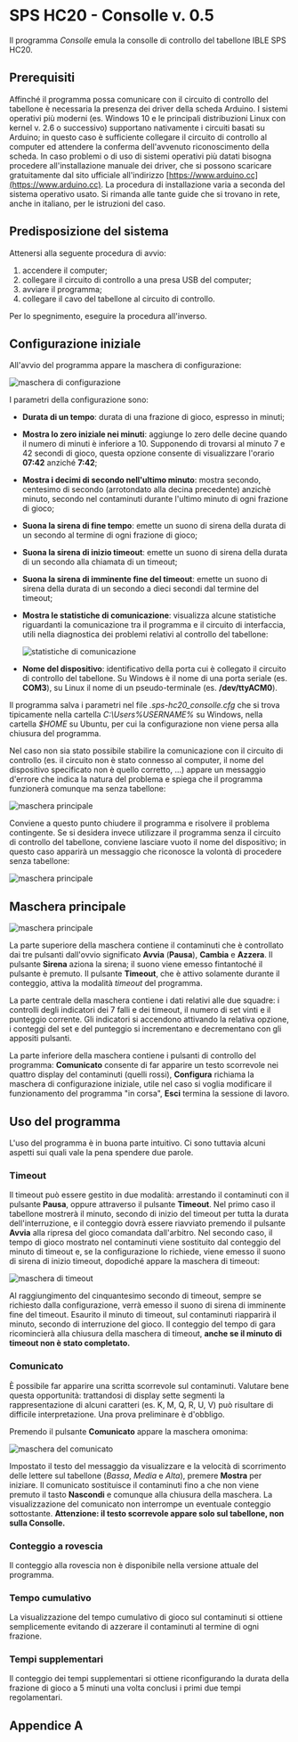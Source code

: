 [//]: # (encoding=utf-8)

# SPS HC20 - Consolle v. 0.5

Il programma _Consolle_ emula la consolle di controllo del tabellone IBLE SPS
HC20.

## Prerequisiti

Affinché il programma possa comunicare con il circuito di controllo del
tabellone è necessaria la presenza dei driver della scheda Arduino. I sistemi
operativi più moderni (es. Windows 10 e le principali distribuzioni Linux con
kernel v. 2.6 o successivo) supportano nativamente i circuiti basati su
Arduino; in questo caso è sufficiente collegare il circuito di controllo al
computer ed attendere la conferma dell'avvenuto riconoscimento della scheda.
In caso problemi o di uso di sistemi operativi più datati bisogna procedere
all'installazione manuale dei driver, che si possono scaricare gratuitamente
dal sito ufficiale all'indirizzo
[https://www.arduino.cc](https://www.arduino.cc). La procedura di installazione
varia a seconda del sistema operativo usato. Si rimanda alle tante guide che si
trovano in rete, anche in italiano, per le istruzioni del caso.

## Predisposizione del sistema

Attenersi alla seguente procedura di avvio:

 1. accendere il computer;
 2. collegare il circuito di controllo a una presa USB del computer;
 3. avviare il programma;
 4. collegare il cavo del tabellone al circuito di controllo.

Per lo spegnimento, eseguire la procedura all'inverso.

## Configurazione iniziale

All'avvio del programma appare la maschera di configurazione:

![maschera di configurazione](./img/consolle_config.png)

I parametri della configurazione sono:

 * **Durata di un tempo**: durata di una frazione di gioco, espresso in minuti;

 * **Mostra lo zero iniziale nei minuti**: aggiunge lo zero delle decine quando
   il numero di minuti è inferiore a 10. Supponendo di trovarsi al minuto 7
   e 42 secondi di gioco, questa opzione consente di visualizzare l'orario
   **07:42** anziché **7:42**;

 * **Mostra i decimi di secondo nell'ultimo minuto**: mostra secondo, centesimo
   di secondo (arrotondato alla decina precedente) anzichè minuto, secondo nel
   contaminuti durante l'ultimo minuto di ogni frazione di gioco;

 * **Suona la sirena di fine tempo**: emette un suono di sirena della durata di
   un secondo al termine di ogni frazione di gioco;

 * **Suona la sirena di inizio timeout**: emette un suono di sirena della
   durata di un secondo alla chiamata di un timeout;

 * **Suona la sirena di imminente fine del timeout**: emette un suono di sirena
   della durata di un secondo a dieci secondi dal termine del timeout;

 * **Mostra le statistiche di comunicazione**: visualizza alcune statistiche
   riguardanti la comunicazione tra il programma e il circuito di interfaccia,
   utili nella diagnostica dei problemi relativi al controllo del tabellone:

   ![statistiche di comunicazione](./img/consolle_comm_stats.png)

 * **Nome del dispositivo**: identificativo della porta cui è collegato il
   circuito di controllo del tabellone. Su Windows è il nome di una porta
   seriale (es. **COM3**), su Linux il nome di un pseudo-terminale (es.
   **/dev/ttyACM0**).

Il programma salva i parametri nel file
_.sps-hc20_consolle.cfg_ che si trova tipicamente nella cartella
_C:\Users\%USERNAME%_ su Windows, nella cartella _$HOME_ su Ubuntu, per cui
la configurazione non viene persa alla chiusura del programma.

Nel caso non sia stato possibile stabilire la comunicazione con il circuito di
controllo (es. il circuito non è stato connesso al computer, il nome del
dispositivo specificato non è quello corretto, ...) appare un messaggio d'errore
che indica la natura del problema e spiega che il programma funzionerà comunque
ma senza tabellone:

![maschera principale](./img/consolle_connection_error.png)

Conviene a questo punto chiudere il programma e risolvere il problema
contingente. Se si desidera invece utilizzare il programma senza il circuito di
controllo del tabellone, conviene lasciare vuoto il nome del dispositivo; in
questo caso apparirà un messaggio che riconosce la volontà di procedere senza
tabellone:

![maschera principale](./img/consolle_connection_none.png)

## Maschera principale

![maschera principale](./img/consolle_main_small.png)

La parte superiore della maschera contiene il contaminuti che è controllato dai
tre pulsanti dall'ovvio significato **Avvia** (**Pausa**), **Cambia** e
**Azzera**. Il pulsante **Sirena** aziona la sirena; il suono viene emesso
fintantoché il pulsante è premuto. Il pulsante **Timeout**, che è attivo
solamente durante il conteggio, attiva la modalità _timeout_ del programma.

La parte centrale della maschera contiene i dati relativi alle due squadre: i
controlli degli indicatori dei 7 falli e dei timeout, il numero di set vinti e
il punteggio corrente. Gli indicatori si accendono attivando la relativa
opzione, i conteggi del set e del punteggio si incrementano e decrementano con
gli appositi pulsanti.

La parte inferiore della maschera contiene i pulsanti di controllo del
programma: **Comunicato** consente di far apparire un testo scorrevole nei
quattro display del contaminuti (quelli rossi), **Configura** richiama la
maschera di configurazione iniziale, utile nel caso si voglia modificare il
funzionamento del programma "in corsa", **Esci** termina la sessione di lavoro.

## Uso del programma

L'uso del programma è in buona parte intuitivo. Ci sono tuttavia alcuni aspetti
sui quali vale la pena spendere due parole.

### Timeout

Il timeout può essere gestito in due modalità: arrestando il contaminuti con
il pulsante **Pausa**, oppure attraverso il pulsante **Timeout**. Nel
primo caso il tabellone mostrerà il minuto, secondo di inizio del timeout per
tutta la durata dell'interruzione, e il conteggio dovrà essere riavviato
premendo il pulsante **Avvia** alla ripresa del gioco comandata dall'arbitro.
Nel secondo caso, il tempo di gioco mostrato nel contaminuti viene sostituito
dal conteggio del minuto di timeout e, se la configurazione lo richiede, viene
emesso il suono di sirena di inizio timeout, dopodiché appare la maschera di
timeout:

![maschera di timeout](./img/consolle_timeout.png)

Al raggiungimento del cinquantesimo secondo di timeout, sempre se richiesto
dalla configurazione, verrà emesso il suono di sirena di imminente fine del
timeout. Esaurito il minuto di timeout, sul contaminuti riapparirà il minuto,
secondo di interruzione del gioco. Il conteggio del tempo di gara ricomincierà
alla chiusura della maschera di timeout, **anche se il minuto di timeout non
è stato completato.**


### Comunicato

È possibile far apparire una scritta scorrevole sul contaminuti. Valutare bene
questa opportunità: trattandosi di display sette segmenti la rappresentazione
di alcuni caratteri (es. K, M, Q, R, U, V) può risultare di difficile
interpretazione. Una prova preliminare è d'obbligo.

Premendo il pulsante **Comunicato** appare la maschera omonima:

![maschera del comunicato](./img/consolle_bulletin.png)

Impostato il testo del messaggio da visualizzare e la velocità di scorrimento
delle lettere sul tabellone (_Bassa_, _Media_ e _Alta_), premere **Mostra**
per iniziare. Il comunicato sostituisce il contaminuti fino a che non viene
premuto il tasto **Nascondi** e comunque alla chiusura della maschera. La
visualizzazione del comunicato non interrompe un eventuale conteggio
sottostante. **Attenzione: il testo scorrevole appare solo sul tabellone,
non sulla Consolle.**

### Conteggio a rovescia

Il conteggio alla rovescia non è disponibile nella versione attuale del
programma.

### Tempo cumulativo

La visualizzazione del tempo cumulativo di gioco sul contaminuti si ottiene
semplicemente evitando di azzerare il contaminuti al termine di ogni frazione.

### Tempi supplementari

Il conteggio dei tempi supplementari si ottiene riconfigurando la durata della
frazione di gioco a 5 minuti una volta conclusi i primi due tempi regolamentari.

## Appendice A